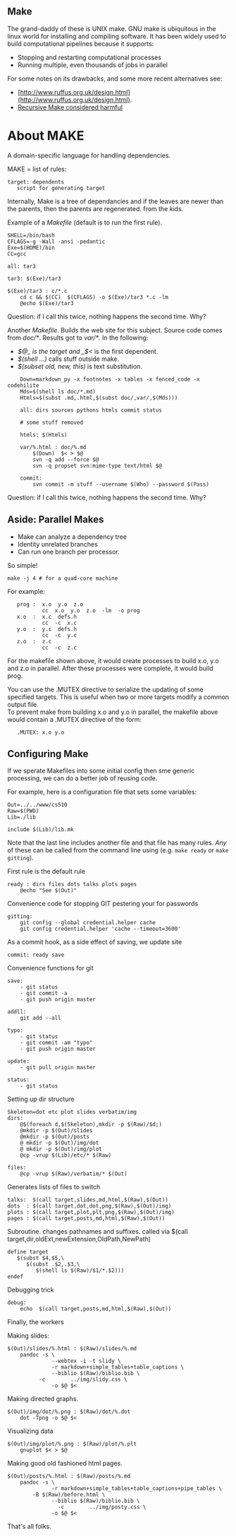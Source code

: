 Make
----

The grand-daddy of these is UNIX make. GNU make is ubiquitous in the linux world for installing and compiling software. It has been widely used to build computational pipelines because it supports:

+ Stopping and restarting computational processes
+ Running multiple, even thousands of jobs in parallel

For some notes on its drawbacks, and some  more recent alternatives see:
 
+ [http://www.ruffus.org.uk/design.html](http://www.ruffus.org.uk/design.html).
+ [Recursive Make considered harmful](http://aegis.sourceforge.net/auug97.pdf)

# About MAKE

A domain-specific language for handling dependencies.

MAKE = list of rules:

    target: dependents
       script for generating target
       

Internally, Make is a tree of dependancies and if the leaves are newer than the parents, then the parents are regenerated.
from the kids.

Example of a _Makefile_ (default is to run the first rule).

    SHELL=/bin/bash
    CFLAGS=-g -Wall -ansi -pedantic
    Exe=$(HOME)/bin
    CC=gcc
    
    all: tar3
    
    tar3: $(Exe)/tar3
    
    $(Exe)/tar3 : c/*.c
    	cd c && $(CC)  $(CFLAGS) -o $(Exe)/tar3 *.c -lm
    	@echo $(Exe)/tar3


Question: if I call this twice, nothing happens the second time.
Why?

Another _Makefile_. Builds the web site for this subject.
Source code comes from _doc/*_. Results got to _var/*_.
In the following:

+ _$@_ is the target and _$<_ is the first dependent.
+ _$(shell ...)_ calls stuff outside make.
+ _$(subset old, new, this)_ is text substitution.


```
    Down=markdown_py -x footnotes -x tables -x fenced_code -x codehilite
    Mds=$(shell ls doc/*.md)
    Htmls=$(subst .md,.html,$(subst doc/,var/,$(Mds)))
    
    all: dirs sources pythons htmls commit status
    
    # some stuff removed
    
    htmls: $(Htmls)
    
    var/%.html : doc/%.md
    	$(Down)  $< > $@
    	svn -q add --force $@
    	svn -q propset svn:mime-type text/html $@
    
    commit:
    	svn commit -m stuff --username $(Who) --password $(Pass)
```


Question: if I call this twice, nothing happens the second time.
Why?

## Aside: Parallel Makes

+ Make can analyze a dependency tree
+ Identity unrelated branches
+ Can run one branch per processor.

So simple!

    make -j 4 # for a quad-core machine

For example:


       prog :  x.o  y.o  z.o
               cc  x.o  y.o  z.o  -lm  -o prog
       x.o  :  x.c  defs.h
               cc  -c  x.c
       y.o  :  y.c  defs.h
               cc  -c  y.c
       z.o  :  z.c
               cc  -c  z.c


For the makefile shown above, it would create processes to build x.o, y.o and z.o in parallel. After these processes were complete, it would build prog.

You can use the .MUTEX directive to serialize the updating of some specified targets. This is useful when two or more targets modify a common output file.  
To prevent make from building x.o and y.o in parallel, the makefile above would contain a .MUTEX directive of the form:


       .MUTEX: x.o y.o

## Configuring Make

If we sperate Makefiles into some initial config then sme generic processing, we can
do a better job of reusing code.

For example, here is a configuration file that sets some variables:


```
Out=../../www/cs510
Raw=$(PWD)
Lib=./lib

include $(Lib)/lib.mk
```

Note that the last line includes another file and that
file has many rules. _Any_ of these can be called
from the command line using (e.g. `make ready` or `make gitting`).

First rule is the default rule

```
ready : dirs files dots talks plots pages
	@echo "See $(Out)"
```

Convenience code for stopping GIT pestering your for passwords

```
gitting:
	git config --global credential.helper cache
	git config credential.helper 'cache --timeout=3600'
```

As a commit hook, as a side effect of saving, we update site

```
commit: ready save
```

Convenience functions for git

```
save:
	- git status
	- git commit -a
	- git push origin master

addll:
	git add --all 

typo:
	- git status
	- git commit -am "typo"
	- git push origin master

update:
	- git pull origin master

status:
	- git status
```

Setting up dir structure

```
Skeleton=dot etc plot slides verbatim/img
dirs: 
	@$(foreach d,$(Skeleton),mkdir -p $(Raw)/$d;)
	@mkdir -p $(Out)/slides
	@mkdir -p $(Out)/posts
	@ mkdir -p $(Out)/img/dot
	@ mkdir -p $(Out)/img/plot
	@cp -vrup $(Lib)/etc/* $(Raw) 

files:
	@cp -vrup $(Raw)/verbatim/* $(Out)
```

Generates  lists of files to switch


```
talks:  $(call target,slides,md,html,$(Raw),$(Out))
dots  : $(call target,dot,dot,png,$(Raw),$(Out)/img)
plots : $(call target,plot,plt,png,$(Raw),$(Out)/img)
pages : $(call target,posts,md,html,$(Raw),$(Out))
```

Subroutine. changes pathnames and suffixes.
called via $(call target,dir,oldExt,newExtension,OldPath,NewPath)

```
define target
   $(subst $4,$5,\
      $(subst .$2,.$3,\
         $(shell ls $(Raw)/$1/*.$2)))
endef
```

Debugging trick

```
debug:
	echo  $(call target,posts,md,html,$(Raw),$(Out))
```

Finally, the workers

Making slides:
```
$(Out)/slides/%.html : $(Raw)/slides/%.md 
	pandoc -s \
              --webtex -i -t slidy \
              -r markdown+simple_tables+table_captions \
              --biblio $(Raw)/biblio.bib \
	      -c        ../img/slidy.css \
              -o $@ $<
```

Making directed graphs.

```
$(Out)/img/dot/%.png : $(Raw)/dot/%.dot
	dot -Tpng -o $@ $<
```

Visualizing data

```
$(Out)/img/plot/%.png : $(Raw)/plot/%.plt
	gnuplot $< > $@
```

Making good old fashioned html pages.

```
$(Out)/posts/%.html : $(Raw)/posts/%.md
	pandoc -s \
              -r markdown+simple_tables+table_captions+pipe_tables \
		-B $(Raw)/before.html \
              --biblio $(Raw)/biblio.bib \
	            -c        ../img/posty.css \
              -o $@ $<
```

That's all folks.
